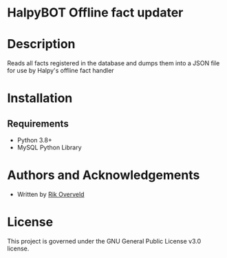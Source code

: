 # HalpyBOT Offline fact updater

# Description
Reads all facts registered in the database and dumps them into a JSON file for use by Halpy's offline fact handler

# Installation

## Requirements
- Python 3.8+
- MySQL Python Library

# Authors and Acknowledgements

- Written by [Rik Overveld](https://github.com/rik079)

# License
This project is governed under the GNU General Public License v3.0 license.
